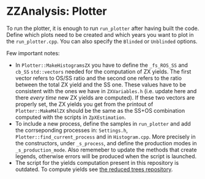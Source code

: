 ZZAnalysis: Plotter
===================

To run the plotter, it is enough to run `run_plotter` after having built the code.
Define which plots need to be created and which years you want to plot in the
`run_plotter.cpp`. You can also specify the `Blinded` or `Unblinded` options.

Few important notes:
 * In `Plotter::MakeHistogramsZX` you have to define the `_fs_ROS_SS` and `cb_SS` 
   `std::vectors` needed for the computation of ZX yields. The first vector refers
   to OS/SS ratio and the second one refers to the ratio between the total ZX yield
   and the SS one. These values have to be consistent with the ones we have in `ZXVariables.h` 
   (i.e. update here and there *every time* new ZX yields are computed). If these two
   vectors are properly set, the ZX yields you get from the printout of `Plotter::MakeM4lZX`
   should be the same as the SS+OS combination computed with the scripts in `ZpXEstimation`.
 * To include a new process, define the samples in `run_plotter` and add the corrseponding
   processes in: `Settings.h`, `Plotter::find_current_process` and in `Histogram.cpp`. More
   precisely in the constructors, under `_s_process`, and define the production modes in
   `_s_production_mode`. Also rememeber to update the methods that create legends, otherwise 
   errors will be produced when the script is launched.
 * The script for the yields computation present in this repository is outdated. To compute yields
 see [the reduced trees repository](https://gitlab.cern.ch/HZZ4l/Datacards13TeV/tree/HIG-19-JES).